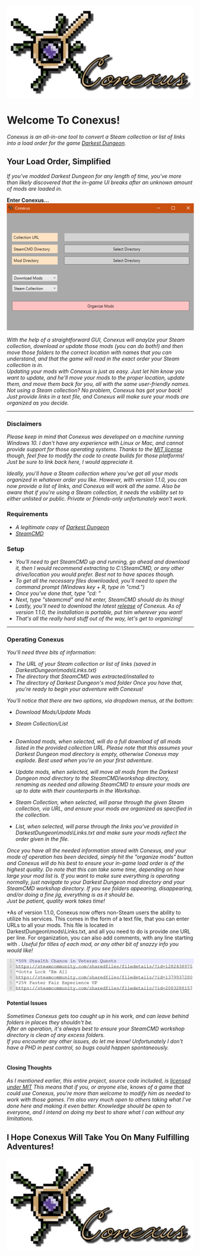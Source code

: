 ![Conexus Banner](https://github.com/Hypocrita20XX/Conexus/blob/master/Images/Banner.png)

# Welcome To Conexus!
*Conexus is an all-in-one tool to convert a Steam collection or list of links into a load order for the game [Darkest Dungeon](https://store.steampowered.com/app/262060/Darkest_Dungeon/).* 

## Your Load Order, Simplified
*If you've modded Darkest Dungeon for any length of time, you've more than likely discovered that the in-game UI breaks after an unknown  amount of mods are loaded in.*  

**Enter Conexus...** </br>
![Conexus GUI](https://github.com/Hypocrita20XX/Conexus/blob/master/Images/Conexus__1_1_0__UI.png)</br>

*With the help of a straightforward GUI, Conexus will anaylze your Steam collection, download or update those mods (you can do both!) and then move those folders to the correct location with names that you can understand, and that the game will read in the exact order your Steam collection is in.*</br>
*Updating your mods with Conexus is just as easy. Just let him know you want to update, and he'll move your mods to the proper location, update them, and move them back for you, all with the same user-friendly names.*</br>
*Not using a Steam collection? No problem, Conexus has got your back! Just provide links in a text file, and Conexus will make sure your mods are organized as you decide.*</br>

***

### Disclaimers
*Please keep in mind that Conexus was developed on a machine running Windows 10. I don't have any experience with Linux or Mac, and cannot provide support for those operating systems. Thanks to the [MIT license](https://github.com/Hypocrita20XX/Conexus/blob/master/LICENSE) though, feel free to modify the code to create builds for those platforms! Just be sure to link back here, I would appreciate it.*</br>

*Ideally, you'll have a Steam collection where you've got all your mods organized in whatever order you like. However, with version 1.1.0, you can now provide a list of links, and Conexus will work all the same.*
*Also be aware that if you're using a Steam collection, it needs the vsibility set to either unlisted or public. Private or friends-only unfortunately won't work.*

### Requirements
* *A legitimate copy of [Darkest Dungeon](https://store.steampowered.com/app/262060/Darkest_Dungeon/)*
* *[SteamCMD](https://developer.valvesoftware.com/wiki/SteamCMD)*

### Setup
* *You'll need to get SteamCMD up and running, go ahead and download it, then I would recommend extracting to C:\SteamCMD, or any other drive/location you would prefer. Best not to have spaces though.*
* *To get all the necessary files downloaded, you'll need to open the command prompt (Windows key + R, type in "cmd.")*
* *Once you've done that, type "cd: <location of steamcmd>"*
* *Next, type "steamcmd" and hit enter, SteamCMD should do its thing!*
* *Lastly, you'll need to download the latest [release](https://github.com/Hypocrita20XX/Conexus/releases) of Conexus. As of version 1.1.0, the installation is portable, put him wherever you want!*
* *That's all the really hard stuff out of the way, let's get to organizing!*

***

### Operating Conexus
*You'll need three bits of information:*
* *The URL of your Steam collection or list of links (saved in DarkestDungeon\mods\Links.txt)*
* *The directory that SteamCMD was extracted/installed to*
* *The directory of Darkest Dungeon's mod folder*
*Once you have that, you're ready to begin your adventure with Conexus!*</br>

*You'll notice that there are two options, via dropdown menus, at the bottom:*
* *Download Mods/Update Mods*
* *Steam Collection/List*</br></br>

* *Download mods, when selected, will do a full download of all mods listed in the provided collection URL. Please note that this assumes your Darkest Dungeon mod directory is empty, otherwise Conexus may explode. Best used when you're on your first adventure.*
* *Update mods, when selected, will move all mods from the Darkest Dungeon mod directory to the SteamCMD/workshop directory, renaming as needed and allowing SteamCMD to ensure your mods are up to date with their counterparts in the Workshop.*
* *Steam Collection, when selected, will parse through the given Steam collection, via URL, and ensure your mods are organized as specified in the collection.*
* *List, when selected, will parse through the links you've provided in DarkestDungeon\mods\Links.txt and make sure your mods reflect the order given in the file.*</br>

*Once you have all the needed information stored with Conexus, and your mode of operation has been decided, simply hit the "organize mods" button and Conexus will do his best to ensure your in-game load order is of the highest quality.*
*Do note that this can take some time, depending on how large your mod list is. If you want to make sure everything is operating normally, just navigate to your Darkest Dungeon mod directory and your SteamCMD workshop directory. If you see folders appearing, disappearing, and/or doing a fine jig, everything is as it should be.</br>
Just be patient, quality work takes time!*</br>

*As of version 1.1.0, Conexus now offers non-Steam users the ability to utilize his services. This comes in the form of a text file, that you can enter URLs to all your mods. This file is located in DarkestDungeon\mods\Links.txt, and all you need to do is provide one URL per line. For organization, you can also add comments, with any line starting with *. Useful for titles of each mod, or any other bit of snazzy info you would like!*

![Links Text File](https://github.com/Hypocrita20XX/Conexus/blob/master/Images/Links%20Text%20File.png)</br>

#### Potential Issues
*Sometimes Conexus gets too caught up in his work, and can leave behind folders in places they shouldn't be.*</br>
*After an operation, it's always best to ensure your SteamCMD workshop directory is clean of any excess folders.*</br>
*If you encounter any other issues, do let me know! Unfortunately I don't have a PHD in pest control, so bugs could happen spontaneously.*</br></br>

#### Closing Thoughts
*As I mentioned earlier, this entire project, source code included, is [licensed under MIT](https://github.com/Hypocrita20XX/Conexus/blob/master/LICENSE)*
*This means that if you, or anyone else, knows of a game that could use Conexus, you're more than welcome to modify him as needed to work with those games.*
*I'm also very much open to others taking what I've done here and making it even better. Knowledge should be open to everyone, and I intend on doing my best to share what I can without any limitations.*</br>

## I Hope Conexus Will Take You On Many Fulfilling Adventures!</br>

![Conexus Banner](https://github.com/Hypocrita20XX/Conexus/blob/master/Images/Banner.png)

